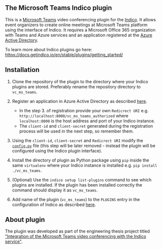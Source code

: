 ## The Microsoft Teams Indico plugin

This is a [Microsoft Teams](https://www.microsoft.com/en/microsoft-teams/group-chat-software) video conferencing plugin for the [Indico](https://getindico.io/).
It allows event organizers to create online meetings at Microsoft Teams platform using the interface of Indico.
It requires a Microsoft Office 365 organization with Teams and Azure services and an application registered at the [Azure Active Directory](https://portal.azure.com/).

To learn more about Indico plugins go here: https://docs.getindico.io/en/stable/plugins/getting_started/

## Installation

1. Clone the repository of the plugin to the directory where your Indico plugins are stored. Preferably rename the repository directory to `vc_ms_teams`.

2. Register an application in Azure Active Directory as described [here](https://github.com/microsoftgraph/python-sample-auth/blob/master/installation.md#configuration).
    + In the step 3. of registration provide your own `Redicrect URI` e.g. `http://localhost:8000/vc_ms_teams_authorized` where `localhost:8000` is the host address and port of your Indico instance.
    + The `client-id` and `client-secret` generated during the registration process will be used in the next step, so remember them.

3. Using the `client-id`, `client-secret` and `Redicrect URI` 
modify the [`config.py`](https://github.com/Azargaz/INZ202021-Indico-MSTeams-Plugin/blob/main/indico_vc_ms_teams/config.py) 
file (this step will be later removed - instead the plugin will be configured using the Indico plugin interface).

4. Install the directory of plugin as Python package using `pip` inside the same `virtualenv` where your Indico instance is installed e.g. `pip install ./vc_ms_teams`.

5. (Optional) Use the `indico setup list-plugins` command to see which plugins are installed. If the plugin has been installed correctly the command should display it 
as `vc_ms_teams`.

6. Add name of the plugin (`vc_ms_teams`) to the `PLUGINS` entry in the configuration of Indico as described 
[here](https://docs.getindico.io/en/stable/installation/plugins/).

## About plugin

The plugin was developed as part of the engineering thesis project titled ["Integration of the Microsoft Teams video conferencing with the Indico service"](https://misio.fis.agh.edu.pl/media/misiofiles/5ca4898e3c4bbe0c25313cf53513d466.pdf).
